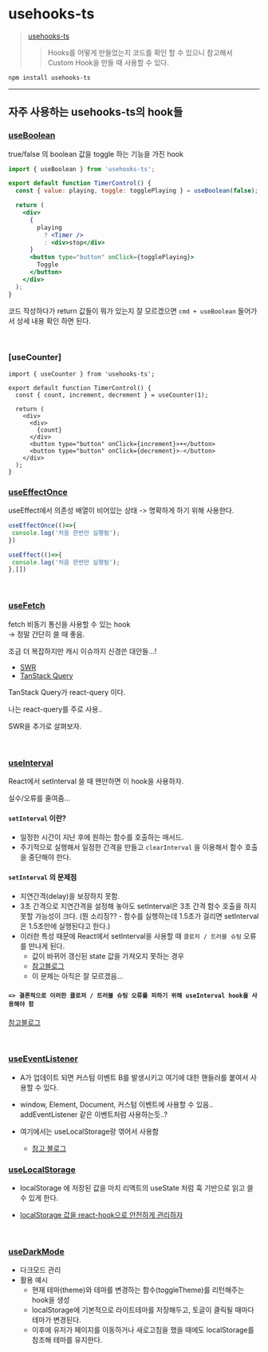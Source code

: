 # usehooks-ts

> [usehooks-ts](https://usehooks-ts.com/)
>
>> Hooks를 어떻게 만들었는지 코드를 확인 할 수 있으니 참고해서 Custom Hook을 만들 때 사용할 수 있다.

```bash
npm install usehooks-ts
```

---

## 자주 사용하는 usehooks-ts의 hook들

### [useBoolean](https://usehooks-ts.com/react-hook/use-boolean)

true/false 의 boolean 값을 toggle 하는 기능을 가진 hook

```jsx
import { useBoolean } from 'usehooks-ts';

export default function TimerControl() {
  const { value: playing, toggle: togglePlaying } = useBoolean(false);

  return (
    <div>
      {
        playing
          ? <Timer />
          : <div>stop</div>
      }
      <button type="button" onClick={togglePlaying}>
        Toggle
      </button>
    </div>
  );
}

```

코드 작성하다가 return 값들이 뭐가 있는지 잘 모르겠으면 `cmd + useBoolean` 들어가서 상세 내용 확인 하면 된다.

</br>

### [useCounter]

```tsx
import { useCounter } from 'usehooks-ts';

export default function TimerControl() {
  const { count, increment, decrement } = useCounter(1);

  return (
    <div>
      <div>
        {count}
      </div>
      <button type="button" onClick={increment}>+</button>
      <button type="button" onClick={decrement}>-</button>
    </div>
  );
}

```

### [useEffectOnce](https://usehooks-ts.com/react-hook/use-effect-once)

useEffect에서 의존성 배열이 비어있는 상태
-> 명확하게 하기 위해 사용한다.

```jsx
useEffectOnce(()=>{
 console.log('처음 한번만 실행됨');
})
```

```jsx
useEffect(()=>{
 console.log('처음 한번만 실행됨');
},[])
```

</br>

### [useFetch](https://usehooks-ts.com/react-hook/use-fetch)

fetch 비동기 통신을 사용할 수 있는 hook
</br> -> 정말 간단히 쓸 때 좋음.

조금 더 복잡하지만 캐시 이슈까지 신경쓴 대안들...!

- [SWR](https://swr.vercel.app/ko)
- [TanStack Query](https://tanstack.com/query)

TanStack Query가 react-query 이다.

나는 react-query를 주로 사용..

SWR을 추가로 살펴보자.

</br>

### [useInterval](https://usehooks-ts.com/react-hook/use-interval)

React에서 setInterval 쓸 때 왠만하면 이 hook을 사용하자.

실수/오류를 줄여줌...

#### `setInterval` 이란?

- 일정한 시간이 지난 후에 원하는 함수를 호출하는 매서드.
- 주기적으로 실행해서 일정한 간격을 만들고 `clearInterval` 을 이용해서 함수 호출을 중단해야 한다.

#### `setInterval` 의 문제점

- 지연간격(delay)을 보장하지 못함.
- 3초 간격으로 지연간격을 설정해 놓아도 setInterval은 3초 간격 함수 호출을 하지 못할 가능성이 크다.
(뭔 소리징?? - 함수를 실행하는데 1.5초가 걸리면 setInterval은 1.5초만에 실행된다고 한다.)
- 이러한 특성 때문에 React에서 setInterval을 사용할 때 `클로저 / 트러블 슈팅` 오류를 만나게 된다.
  - 값이 바뀌어 갱신된 state 값을 가져오지 못하는 경우
  - [참고블로그](https://velog.io/@goldbear2022/%ED%81%B4%EB%A1%9C%EC%A0%80Closure%EA%B0%80-%EB%90%98%EB%B2%84%EB%A6%B0-%EB%82%B4%EB%B6%80%ED%95%A8%EC%88%98%EA%B0%80-%EC%9D%BC%EC%9C%BC%ED%82%A4%EB%8A%94-%EC%98%A4%EB%A5%98-feat.-setInterval)
  - 이 문제는 아직은 잘 모르겠음...

#### `=> 결론적으로 이러한 클로저 / 트러블 슈팅 오류를 피하기 위해 useInterval hook을 사용해야 함`

[참고블로그](https://velog.io/@goldbear2022/setInterval-%ED%8A%B9%EC%A7%95%EA%B3%BC-useInterval)

</br>

### [useEventListener](https://usehooks-ts.com/react-hook/use-event-listener)

- A가 업데이트 되면 커스텀 이벤트 B를 발생시키고 여기에 대한 핸들러를 붙여서 사용할 수 있다.
- window, Element, Document, 커스텀 이벤트에 사용할 수 있음.. addEventListener 같은 이벤트처럼 사용하는듯..?

- 여기에서는 useLocalStorage랑 엮어서 사용함
  - [참고 블로그](https://velog.io/@taetae-5/React-18-%EC%97%90%EC%84%9C-useLocalStorage-%EA%B5%AC%ED%98%84)

### [useLocalStorage](https://usehooks-ts.com/react-hook/use-local-storage)

- localStorage 에 저장된 값을 마치 리액트의 useState 처럼 훅 기반으로 읽고 쓸 수 있게 한다.

- [localStorage 값을 react-hook으로 안전하게 관리하자](https://velog.io/@ktthee/localStorage-%EA%B0%92%EC%9D%84-%EB%A6%AC%EC%95%A1%ED%8A%B8-%ED%9B%85%EC%9C%BC%EB%A1%9C-%EC%95%88%EC%A0%84%ED%95%98%EA%B2%8C-%EA%B4%80%EB%A6%AC%ED%95%98%EA%B8%B0)

</br>

### [useDarkMode](https://usehooks-ts.com/react-hook/use-dark-mode)

- 다크모드 관리
- 활용 예시
  - 현재 테마(theme)와 테마를 변경하는 함수(toggleTheme)를 리턴해주는 hook을 생성
  - localStorage에 기본적으로 라이트테마를 저장해두고, 토글이 클릭될 때마다 테마가 변경된다.
  - 이후에 유저가 페이지를 이동하거나 새로고침을 했을 때에도 localStorage를 참조해 테마를 유지한다.